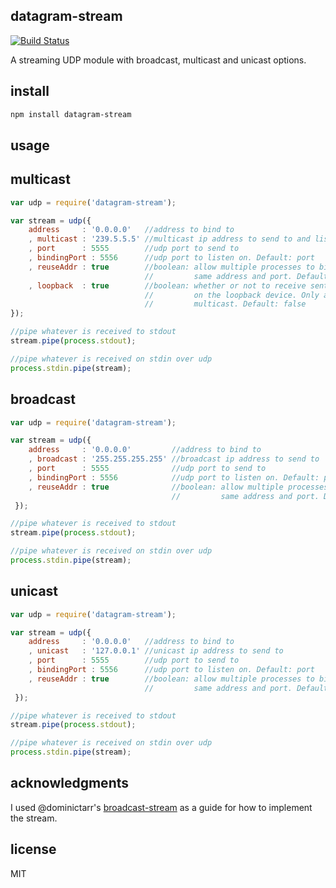 datagram-stream
---------------

[![Build Status](https://travis-ci.org/wankdanker/node-datagram-stream.svg)](https://travis-ci.org/wankdanker/node-datagram-stream)

A streaming UDP module with broadcast, multicast and unicast options.

install
-------

```bash
npm install datagram-stream
```

usage
-----

## multicast

```js
var udp = require('datagram-stream');

var stream = udp({
    address     : '0.0.0.0'   //address to bind to
    , multicast : '239.5.5.5' //multicast ip address to send to and listen on
    , port      : 5555        //udp port to send to
    , bindingPort : 5556      //udp port to listen on. Default: port
    , reuseAddr : true        //boolean: allow multiple processes to bind to the
                              //         same address and port. Default: true
    , loopback  : true        //boolean: whether or not to receive sent datagrams
                              //         on the loopback device. Only applies to
                              //         multicast. Default: false
});

//pipe whatever is received to stdout
stream.pipe(process.stdout);

//pipe whatever is received on stdin over udp
process.stdin.pipe(stream);
```

## broadcast

```js
var udp = require('datagram-stream');

var stream = udp({
    address     : '0.0.0.0'         //address to bind to
    , broadcast : '255.255.255.255' //broadcast ip address to send to
    , port      : 5555              //udp port to send to
    , bindingPort : 5556            //udp port to listen on. Default: port
    , reuseAddr : true              //boolean: allow multiple processes to bind to the
                                    //         same address and port. Default: true
 });

//pipe whatever is received to stdout
stream.pipe(process.stdout);

//pipe whatever is received on stdin over udp
process.stdin.pipe(stream);
```

## unicast

```js
var udp = require('datagram-stream');

var stream = udp({
    address     : '0.0.0.0'   //address to bind to
    , unicast   : '127.0.0.1' //unicast ip address to send to
    , port      : 5555        //udp port to send to
    , bindingPort : 5556      //udp port to listen on. Default: port
    , reuseAddr : true        //boolean: allow multiple processes to bind to the
                              //         same address and port. Default: true
 });

//pipe whatever is received to stdout
stream.pipe(process.stdout);

//pipe whatever is received on stdin over udp
process.stdin.pipe(stream);
```

acknowledgments
---------------

I used @dominictarr's [broadcast-stream](https://github.com/dominictarr/broadcast-stream) as a
guide for how to implement the stream.


license
-------

MIT
